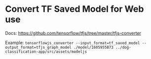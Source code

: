 # Convert TF Saved Model for Web use

Docs: https://github.com/tensorflow/tfjs/tree/master/tfjs-converter

Example: `tensorflowjs_converter --input_format=tf_saved_model --output_format=tfjs_graph_model ./model/1605955873 ../dog-classification-app/src/assets/modeljs`